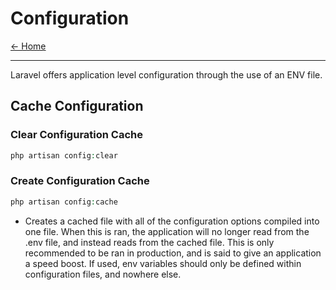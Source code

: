 # Configuration

[&larr; Home](../README.md)

***

Laravel offers application level configuration through the use of an ENV file.  

## Cache Configuration

### Clear Configuration Cache  

```php
php artisan config:clear
```

### Create Configuration Cache  

```php
php artisan config:cache
``` 
- Creates a cached file with all of the configuration options compiled into one file. When this is ran, the application will no longer read from the .env file, and instead reads from the cached file. This is only recommended to be ran in production, and is said to give an application a speed boost. If used, env variables should only be defined within configuration files, and nowhere else.  